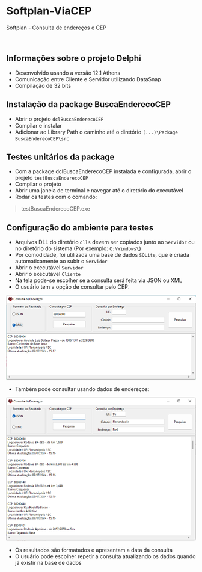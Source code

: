 # Softplan-ViaCEP
Softplan - Consulta de endereços e CEP

<br>

## Informações sobre o projeto Delphi
- Desenvolvido usando a versão 12.1 Athens
- Comunicação entre Cliente e Servidor utilizando DataSnap
- Compilação de 32 bits

## Instalação da package BuscaEnderecoCEP
- Abrir o projeto `dclBuscaEnderecoCEP`
- Compilar e instalar
- Adicionar ao Library Path o caminho até o diretório `(...)\Package BuscaEnderecoCEP\src`

## Testes unitários da package
- Com a package dclBuscaEnderecoCEP instalada e configurada, abrir o projeto `testBuscaEnderecoCEP`
- Compilar o projeto
- Abrir uma janela de terminal e navegar até o diretório do executável
- Rodar os testes com o comando:

> testBuscaEnderecoCEP.exe

## Configuração do ambiente para testes
- Arquivos DLL do diretório `dlls` devem ser copiados junto ao `Servidor` ou no diretório do sistema (Por exemplo: `C:\Windows\`)
- Por comodidade, foi utilizada uma base de dados `SQLite`, que é criada automaticamente ao subir o `Servidor`
- Abrir o executável `Servidor`
- Abrir o executável `Cliente`
- Na tela pode-se escolher se a consulta será feita via JSON ou XML
- O usuário tem a opção de consultar pelo CEP:

![Consulta CEP](/img/pesquisa-cep.png "Consulta de CEP")

- Também pode consultar usando dados de endereços:

![Consulta Endereço](/img/pesquisa-endereco.png "Consulta de endereços")

- Os resultados são formatados e apresentam a data da consulta
- O usuário pode escolher repetir a consulta atualizando os dados quando já existir na base de dados

